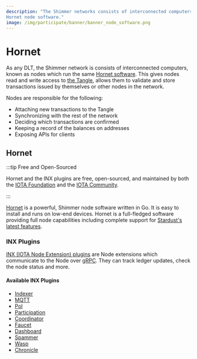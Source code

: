 ```yaml
---
description: "The Shimmer networks consists of interconnected computers, known as nodes, that run the same
Hornet node software."
image: /img/participate/banner/banner_node_software.png
---
```


# Hornet

As any DLT, the Shimmer network is consists of interconnected computers, known as nodes which run the
same [Hornet software](#hornet).
This gives nodes read and write access to [the Tangle](https://wiki.iota.org/shimmer/learn/tangle/), allows them to
validate and store transactions issued by themselves or other nodes in the network.

Nodes are responsible for the following:

* Attaching new transactions to the Tangle
* Synchronizing with the rest of the network
* Deciding which transactions are confirmed
* Keeping a record of the balances on addresses
* Exposing APIs for clients

## Hornet

:::tip Free and Open-Sourced

Hornet and the INX plugins are free, open-sourced, and maintained by both the [IOTA Foundation](https://www.iota.org/)
and
the [IOTA Community](https://wiki.iota.org/shimmer/community/the-community/how-to-support/).

:::

[Hornet](https://wiki.iota.org/shimmer/hornet/welcome) is a powerful, Shimmer node software written in Go. It is easy to
install and runs on low-end devices. Hornet is a full-fledged software providing
full node capabilities including complete support for [Stardust's latest features](../introduction.md).

### INX Plugins

[INX (IOTA Node Extension) plugins](https://github.com/iotaledger/inx) are Node extensions which communicate to the Node
over [gRPC](https://grpc.io). They can track ledger updates, check the node status and more.

#### Available INX Plugins

* [Indexer](https://wiki.iota.org/shimmer/inx-indexer/welcome/)
* [MQTT](https://wiki.iota.org/shimmer/inx-mqtt/welcome/)
* [PoI](https://wiki.iota.org/shimmer/inx-poi/welcome/)
* [Participation](https://wiki.iota.org/shimmer/inx-participation/welcome/)
* [Coordinator](https://wiki.iota.org/shimmer/inx-coordinator/welcome/)
* [Faucet](https://wiki.iota.org/shimmer/inx-faucet/welcome/)
* [Dashboard](https://wiki.iota.org/shimmer/inx-dashboard/welcome/)
* [Spammer](https://wiki.iota.org/shimmer/inx-spammer/welcome/)
* [Wasp](https://wiki.iota.org/shimmer/smart-contracts/guide/chains_and_nodes/running-a-node/)
* [Chronicle](https://wiki.iota.org/shimmer/chronicle/welcome/)